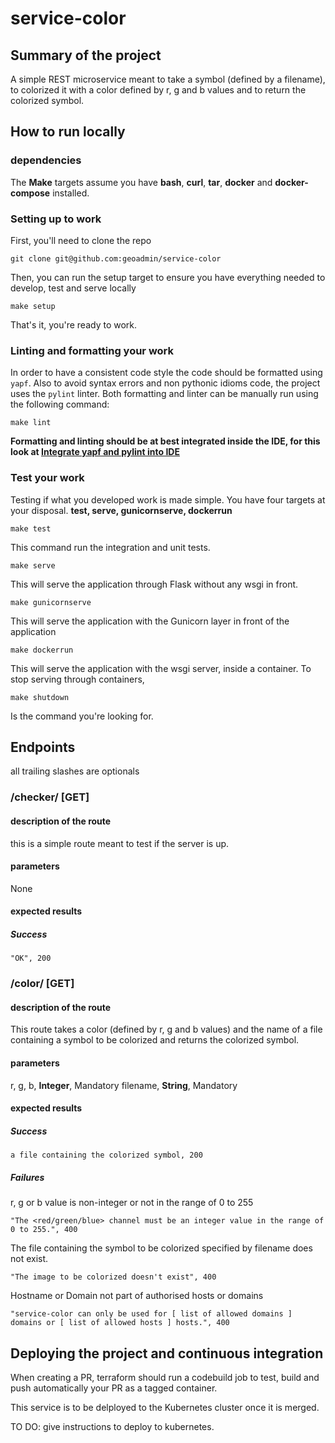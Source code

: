 # service-color

## Summary of the project

A simple REST microservice meant to take a symbol (defined by a filename), to colorized it with a color defined by r, g and b values and to return the colorized symbol.

## How to run locally

### dependencies

The **Make** targets assume you have **bash**, **curl**, **tar**, **docker** and **docker-compose** installed.

### Setting up to work

First, you'll need to clone the repo

    git clone git@github.com:geoadmin/service-color

Then, you can run the setup target to ensure you have everything needed to develop, test and serve locally

    make setup

That's it, you're ready to work.

### Linting and formatting your work

In order to have a consistent code style the code should be formatted using `yapf`. Also to avoid syntax errors and non
pythonic idioms code, the project uses the `pylint` linter. Both formatting and linter can be manually run using the
following command:

    make lint

**Formatting and linting should be at best integrated inside the IDE, for this look at
[Integrate yapf and pylint into IDE](https://github.com/geoadmin/doc-guidelines/blob/master/PYTHON.md#yapf-and-pylint-ide-integration)**

### Test your work

Testing if what you developed work is made simple. You have four targets at your disposal. **test, serve, gunicornserve, dockerrun**

    make test

This command run the integration and unit tests.

    make serve

This will serve the application through Flask without any wsgi in front.

    make gunicornserve

This will serve the application with the Gunicorn layer in front of the application

    make dockerrun

This will serve the application with the wsgi server, inside a container.
To stop serving through containers,

    make shutdown

Is the command you're looking for.

## Endpoints

all trailing slashes are optionals

### /checker/ [GET]

#### description of the route

this is a simple route meant to test if the server is up.

#### parameters

None

#### expected results

##### Success

    "OK", 200

### /color/ [GET]

#### description of the route

This route takes a color (defined by r, g and b values) and the name of a file containing a symbol to be colorized and returns the colorized symbol.

#### parameters

r, g, b, **Integer**, Mandatory
filename, **String**, Mandatory

#### expected results

##### Success

    a file containing the colorized symbol, 200

##### Failures

r, g or b value is non-integer or not in the range of 0 to 255

    "The <red/green/blue> channel must be an integer value in the range of 0 to 255.", 400

The file containing the symbol to be colorized specified by filename does not exist.

    "The image to be colorized doesn't exist", 400

Hostname or Domain not part of authorised hosts or domains

    "service-color can only be used for [ list of allowed domains ] domains or [ list of allowed hosts ] hosts.", 400

## Deploying the project and continuous integration

When creating a PR, terraform should run a codebuild job to test, build and push automatically your PR as a tagged container.

This service is to be delployed to the Kubernetes cluster once it is merged.

TO DO: give instructions to deploy to kubernetes.
